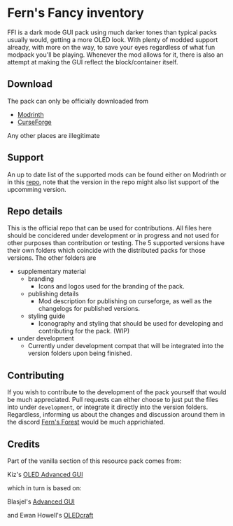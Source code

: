 # Fern's Fancy inventory
FFI is a dark mode GUI pack using much darker tones than typical packs usually would, getting a more OLED look. With plenty of modded support already, with more on the way, to save your eyes regardless of what fun modpack you'll be playing. Whenever the mod allows for it, there is also an attempt at making the GUI reflect the block/container itself.

## Download
The pack can only be officially downloaded from
 - [Modrinth](https://modrinth.com/resourcepack/ferns-fancy-inventory)
 - [CurseForge](https://www.curseforge.com/minecraft/texture-packs/ferns-fancy-inventory)
 
 Any other places are illegitimate

 ## Support
 An up to date list of the supported mods can be found either on Modrinth or in this [repo](https://github.com/fernleafie/Ferns-Fancy-Inventory/blob/main/supplementary%20material/publishing%20details/FFI%20Description.md), note that the version in the repo might also list support of the upcomming version.

## Repo details
This is the official repo that can be used for contributions. All files here should be concidered under development or in progress and not used for other purposes than contribution or testing.
The 5 supported versions have their own folders which coincide with the distributed packs for those versions.
The other folders are
- supplementary material
  - branding
    - Icons and logos used for the branding of the pack.
  - publishing details
    - Mod description for publishing on curseforge, as well as the changelogs for published versions.
  - styling guide
    - Iconography and styling that should be used for developing and contributing for the pack. (WIP)
- under development
    - Currently under development compat that will be integrated into the version folders upon being finished.


## Contributing
If you wish to contribute to the development of the pack yourself that would be much appreciated. Pull requests can either choose to just put the files into under `development`, or integrate it directly into the version folders. Regardless, informing us about the changes and discussion around them in the discord [Fern's Forest](https://discord.gg/3bgQsPYwZb) would be much apprichiated.

## Credits
Part of the vanilla section of this resource pack comes from:

Kiz's [OLED Advanced GUI](https://www.planetminecraft.com/texture-pack/dark-advanced-gui/)

which in turn is based on:

Blasjel's [Advanced GUI](https://www.planetminecraft.com/texture-pack/custom-gui/)

and
Ewan Howell's [OLEDcraft](https://www.planetminecraft.com/texture-pack/oledcraft/)
